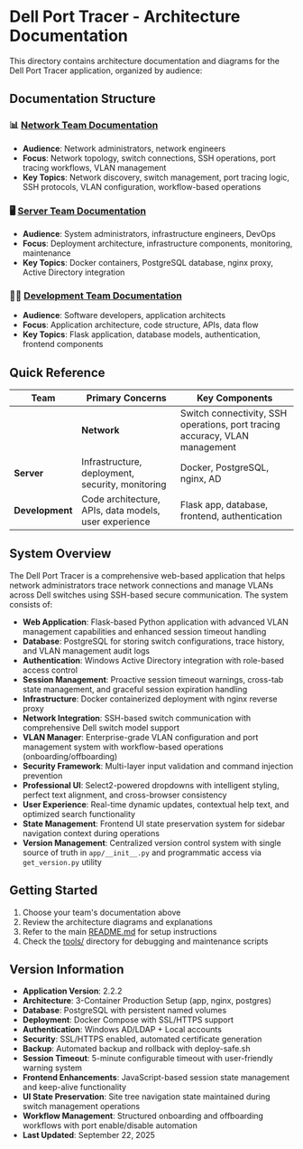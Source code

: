 # Dell Port Tracer - Architecture Documentation

This directory contains architecture documentation and diagrams for the Dell Port Tracer application, organized by audience:

## Documentation Structure

### 📊 [Network Team Documentation](./network-team.md)
- **Audience**: Network administrators, network engineers
- **Focus**: Network topology, switch connections, SSH operations, port tracing workflows, VLAN management
- **Key Topics**: Network discovery, switch management, port tracing logic, SSH protocols, VLAN configuration, workflow-based operations

### 🖥️ [Server Team Documentation](./server-team.md) 
- **Audience**: System administrators, infrastructure engineers, DevOps
- **Focus**: Deployment architecture, infrastructure components, monitoring, maintenance
- **Key Topics**: Docker containers, PostgreSQL database, nginx proxy, Active Directory integration

### 👨‍💻 [Development Team Documentation](./dev-team.md)
- **Audience**: Software developers, application architects
- **Focus**: Application architecture, code structure, APIs, data flow
- **Key Topics**: Flask application, database models, authentication, frontend components

## Quick Reference

| Team | Primary Concerns | Key Components |
|------|------------------|----------------|
|| **Network** | Switch connectivity, SSH operations, port tracing accuracy, VLAN management | Switches, SSH, Network topology, VLAN configuration, Workflow management |
| **Server** | Infrastructure, deployment, security, monitoring | Docker, PostgreSQL, nginx, AD |
| **Development** | Code architecture, APIs, data models, user experience | Flask app, database, frontend, authentication |

## System Overview

The Dell Port Tracer is a comprehensive web-based application that helps network administrators trace network connections and manage VLANs across Dell switches using SSH-based secure communication. The system consists of:

- **Web Application**: Flask-based Python application with advanced VLAN management capabilities and enhanced session timeout handling
- **Database**: PostgreSQL for storing switch configurations, trace history, and VLAN management audit logs
- **Authentication**: Windows Active Directory integration with role-based access control
- **Session Management**: Proactive session timeout warnings, cross-tab state management, and graceful session expiration handling
- **Infrastructure**: Docker containerized deployment with nginx reverse proxy
- **Network Integration**: SSH-based switch communication with comprehensive Dell switch model support
- **VLAN Manager**: Enterprise-grade VLAN configuration and port management system with workflow-based operations (onboarding/offboarding)
- **Security Framework**: Multi-layer input validation and command injection prevention
- **Professional UI**: Select2-powered dropdowns with intelligent styling, perfect text alignment, and cross-browser consistency
- **User Experience**: Real-time dynamic updates, contextual help text, and optimized search functionality
- **State Management**: Frontend UI state preservation system for sidebar navigation context during operations
- **Version Management**: Centralized version control system with single source of truth in `app/__init__.py` and programmatic access via `get_version.py` utility

## Getting Started

1. Choose your team's documentation above
2. Review the architecture diagrams and explanations
3. Refer to the main [README.md](../README.md) for setup instructions
4. Check the [tools/](../tools/) directory for debugging and maintenance scripts

## Version Information

- **Application Version**: 2.2.2
- **Architecture**: 3-Container Production Setup (app, nginx, postgres)
- **Database**: PostgreSQL with persistent named volumes
- **Deployment**: Docker Compose with SSL/HTTPS support
- **Authentication**: Windows AD/LDAP + Local accounts
- **Security**: SSL/HTTPS enabled, automated certificate generation
- **Backup**: Automated backup and rollback with deploy-safe.sh
- **Session Timeout**: 5-minute configurable timeout with user-friendly warning system
- **Frontend Enhancements**: JavaScript-based session state management and keep-alive functionality
- **UI State Preservation**: Site tree navigation state maintained during switch management operations
- **Workflow Management**: Structured onboarding and offboarding workflows with port enable/disable automation
- **Last Updated**: September 22, 2025

